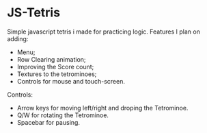 # JS-Tetris
Simple javascript tetris i made for practicing logic. 
Features I plan on adding:
  - Menu;
  - Row Clearing animation;
  - Improving the Score count;
  - Textures to the tetrominoes;
  - Controls for mouse and touch-screen.
 
 Controls: 
 - Arrow keys for moving left/right and droping the Tetrominoe.
 - Q/W for rotating the Tetrominoe.
 - Spacebar for pausing.
